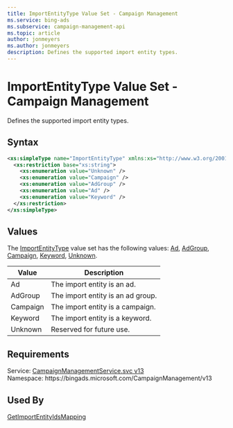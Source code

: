 ```yaml
---
title: ImportEntityType Value Set - Campaign Management
ms.service: bing-ads
ms.subservice: campaign-management-api
ms.topic: article
author: jonmeyers
ms.author: jonmeyers
description: Defines the supported import entity types.
---
```

# ImportEntityType Value Set - Campaign Management
Defines the supported import entity types.

## Syntax
```xml
<xs:simpleType name="ImportEntityType" xmlns:xs="http://www.w3.org/2001/XMLSchema">
  <xs:restriction base="xs:string">
    <xs:enumeration value="Unknown" />
    <xs:enumeration value="Campaign" />
    <xs:enumeration value="AdGroup" />
    <xs:enumeration value="Ad" />
    <xs:enumeration value="Keyword" />
  </xs:restriction>
</xs:simpleType>
```

## <a name="values"></a>Values

The [ImportEntityType](importentitytype.md) value set has the following values: [Ad](#ad), [AdGroup](#adgroup), [Campaign](#campaign), [Keyword](#keyword), [Unknown](#unknown).

|Value|Description|
|-----------|---------------|
|<a name="ad"></a>Ad|The import entity is an ad.|
|<a name="adgroup"></a>AdGroup|The import entity is an ad group.|
|<a name="campaign"></a>Campaign|The import entity is a campaign.|
|<a name="keyword"></a>Keyword|The import entity is a keyword.|
|<a name="unknown"></a>Unknown|Reserved for future use.|

## Requirements
Service: [CampaignManagementService.svc v13](https://campaign.api.bingads.microsoft.com/Api/Advertiser/CampaignManagement/v13/CampaignManagementService.svc)  
Namespace: https\://bingads.microsoft.com/CampaignManagement/v13  

## Used By
[GetImportEntityIdsMapping](getimportentityidsmapping.md)  
